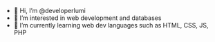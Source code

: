 - 👋 Hi, I’m @developerlumi
- 👀 I’m interested in web development and databases
- 🌱 I’m currently learning web dev languages such as HTML, CSS, JS, PHP
<!---
developerlumi/developerlumi is a ✨ special ✨ repository because its `README.md` (this file) appears on your GitHub profile.
You can click the Preview link to take a look at your changes.
--->
